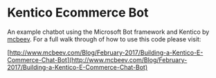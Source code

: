 # Kentico Ecommerce Bot
An example chatbot using the Microsoft Bot framework and Kentico by [mcbeev](http://www.mcbeev.com). For a full walk through of how to use this code please visit:

[http://www.mcbeev.com/Blog/February-2017/Building-a-Kentico-E-Commerce-Chat-Bot](http://www.mcbeev.com/Blog/February-2017/Building-a-Kentico-E-Commerce-Chat-Bot)
